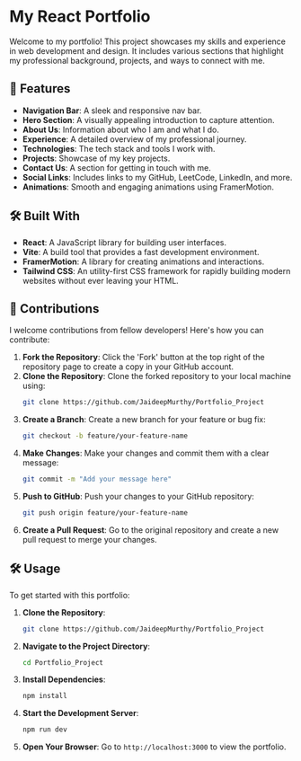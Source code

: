 # My React Portfolio

Welcome to my portfolio! This project showcases my skills and experience in web development and design. It includes various sections that highlight my professional background, projects, and ways to connect with me.

## 🚀 Features

- **Navigation Bar**: A sleek and responsive nav bar.
- **Hero Section**: A visually appealing introduction to capture attention.
- **About Us**: Information about who I am and what I do.
- **Experience**: A detailed overview of my professional journey.
- **Technologies**: The tech stack and tools I work with.
- **Projects**: Showcase of my key projects.
- **Contact Us**: A section for getting in touch with me.
- **Social Links**: Includes links to my GitHub, LeetCode, LinkedIn, and more.
- **Animations**: Smooth and engaging animations using FramerMotion.

## 🛠️ Built With

- **React**: A JavaScript library for building user interfaces.
- **Vite**: A build tool that provides a fast development environment.
- **FramerMotion**: A library for creating animations and interactions.
- **Tailwind CSS**: An utility-first CSS framework for rapidly building modern websites without ever leaving your HTML.


## 🤝 Contributions

I welcome contributions from fellow developers! Here's how you can contribute:

1. **Fork the Repository**: Click the 'Fork' button at the top right of the repository page to create a copy in your GitHub account.
2. **Clone the Repository**: Clone the forked repository to your local machine using:
    ```bash
    git clone https://github.com/JaideepMurthy/Portfolio_Project
    ```
3. **Create a Branch**: Create a new branch for your feature or bug fix:
    ```bash
    git checkout -b feature/your-feature-name
    ```
4. **Make Changes**: Make your changes and commit them with a clear message:
    ```bash
    git commit -m "Add your message here"
    ```
5. **Push to GitHub**: Push your changes to your GitHub repository:
    ```bash
    git push origin feature/your-feature-name
    ```
6. **Create a Pull Request**: Go to the original repository and create a new pull request to merge your changes.

## 🛠️ Usage

To get started with this portfolio:

1. **Clone the Repository**:
    ```bash
    git clone https://github.com/JaideepMurthy/Portfolio_Project
    ```
2. **Navigate to the Project Directory**:
    ```bash
    cd Portfolio_Project
    ```
3. **Install Dependencies**:
    ```bash
    npm install
    ```
4. **Start the Development Server**:
    ```bash
    npm run dev
    ```
5. **Open Your Browser**: Go to `http://localhost:3000` to view the portfolio.
